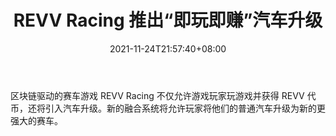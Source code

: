 ﻿---
title: "REVV Racing 推出“即玩即赚”汽车升级"
date: 2021-11-24T21:57:40+08:00
lastmod: 2021-11-24T16:45:40+08:00
draft: false
authors: ["Darell"]
description: "区块链驱动的赛车游戏 REVV Racing 不仅允许游戏玩家玩游戏并获得 REVV 代币，还将引入汽车升级。新的融合系统将允许玩家将他们的普通汽车升级为新的更强大的赛车。"
featuredImage: "revv-racing-to-introduce-play-to-earn-car-upgrades.png"
tags: ["Virtual World","虚拟世界","Play to Earn"]
categories: ["news"]
news: ["虚拟世界"]
weight: 
lightgallery: true
pinned: false
recommend: false
recommend1: false
---

区块链驱动的赛车游戏 REVV Racing 不仅允许游戏玩家玩游戏并获得 REVV 代币，还将引入汽车升级。新的融合系统将允许玩家将他们的普通汽车升级为新的更强大的赛车。

<!--more-->

